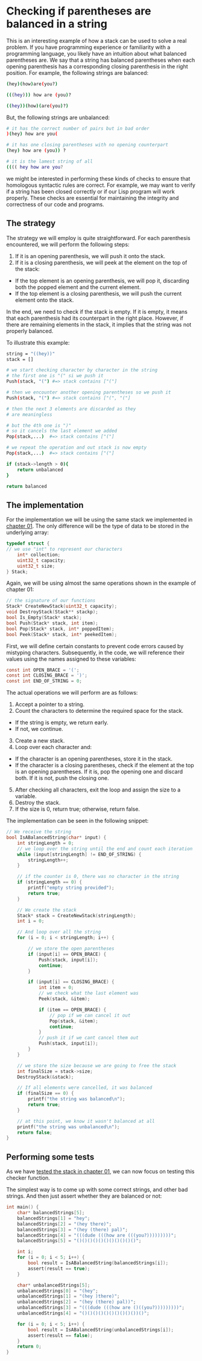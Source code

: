 # Checking if parentheses are balanced in a string

This is an interesting example of how a stack can be used to solve a real problem. If you have programming experience or familiarity with a programming language, you likely have an intuition about what balanced parentheses are. We say that a string has balanced parentheses when each opening parenthesis has a corresponding closing parenthesis in the right position. For example, the following strings are balanced:

```sh
(hey)(how)are(you?)

(((hey))) how are (you)?

((hey))(how)(are(you)?)
```

But, the following strings are unbalanced:

```sh
# it has the correct number of pairs but in bad order
)(hey) how are you(

# it has one closing parentheses with no opening counterpart
(hey) how are (you)) ?

# it is the lamest string of all
(((( hey how are you?
```

we might be interested in performing these kinds of checks to ensure that homologous syntactic rules are correct. For example, we may want to verify if a string has been closed correctly or if our Lisp program will work properly. These checks are essential for maintaining the integrity and correctness of our code and programs.

## The strategy

The strategy we will employ is quite straightforward.
For each parenthesis encountered, we will perform the following steps:

1. If it is an opening parenthesis, we will push it onto the stack.
2. If it is a closing parenthesis, we will peek at the element on the top of the stack:

- If the top element is an opening parenthesis, we will pop it, discarding both the popped element and the current element.
- If the top element is a closing parenthesis, we will push the current element onto the stack.

In the end, we need to check if the stack is empty. If it is empty, it means that each parenthesis had its counterpart in the right place. However, if there are remaining elements in the stack, it implies that the string was not properly balanced.

To illustrate this example:

```sh
string = "((hey))"
stack = []

# we start checking character by character in the string
# the first one is "(" si we push it
Push(stack, "(") #=> stack contains ["("]

# then we encounter another opening parentheses so we push it
Push(stack, "(") #=> stack contains ["(", "("]

# then the next 3 elements are discarded as they
# are meaningless

# but the 4th one is ")"
# so it cancels the last element we added
Pop(stack,...)  #=> stack contains ["("]

# we repeat the operation and out stack is now empty
Pop(stack,...)  #=> stack contains ["("]

if (stack->length > 0){
    return unbalanced
}

return balanced
```

## The implementation

For the implementation we will be using the same stack we implemented in [chapter 01](../01_stack_array_implementation/readme.md).
The only difference will be the type of data to be stored in the underlying array:

```c
typedef struct {
// we use "int" to represent our characters
    int* collection;
    uint32_t capacity;
    uint32_t size;
} Stack;
```

Again, we will be using almost the same operations shown in the example of chapter 01:

```c
// the signature of our functions
Stack* CreateNewStack(uint32_t capacity);
void DestroyStack(Stack** stackp);
bool Is_Empty(Stack* stack);
bool Push(Stack* stack, int item);
bool Pop(Stack* stack, int* poppedItem);
bool Peek(Stack* stack, int* peekedItem);
```

First, we will define certain constants to prevent code errors caused by mistyping characters. Subsequently, in the code, we will reference their values using the names assigned to these variables:

```c
const int OPEN_BRACE = '(';
const int CLOSING_BRACE = ')';
const int END_OF_STRING = 0;
```

The actual operations we will perform are as follows:

1. Accept a pointer to a string.
2. Count the characters to determine the required space for the stack.

- If the string is empty, we return early.
- If not, we continue.

3. Create a new stack.
4. Loop over each character and:

- If the character is an opening parentheses, store it in the stack.
- If the character is a closing parentheses, check if the element at the top is an opening parentheses. If it is, pop the opening one and discard both. If it is not, push the closing one.

5. After checking all characters, exit the loop and assign the size to a variable.
6. Destroy the stack.
7. If the size is 0, return true; otherwise, return false.

The implementation can be seen in the following snippet:

```c
// We receive the string
bool IsABalancedString(char* input) {
    int stringLength = 0;
    // we loop over the string until the end and count each iteration
    while (input[stringLength] != END_OF_STRING) {
        stringLength++;
    }

    // if the counter is 0, there was no character in the string
    if (stringLength == 0) {
        printf("empty string provided");
        return true;
    }

    // We create the stack
    Stack* stack = CreateNewStack(stringLength);
    int i = 0;

    // And loop over all the string
    for (i = 0; i < stringLength; i++) {

        // we store the open parentheses
        if (input[i] == OPEN_BRACE) {
            Push(stack, input[i]);
            continue;
        }

        if (input[i] == CLOSING_BRACE) {
            int item = 0;
            // we check what the last element was
            Peek(stack, &item);

            if (item == OPEN_BRACE) {
                // pop if we can cancel it out
                Pop(stack, &item);
                continue;
            }
            // push it if we cant cancel them out
            Push(stack, input[i]);
        }
    }

    // we store the size because we are going to free the stack
    int finalSize = stack->size;
    DestroyStack(&stack);

    // If all elements were cancelled, it was balanced
    if (finalSize == 0) {
        printf("the string was balanced\n");
        return true;
    }

    // at this point, we know it wasn't balanced at all
    printf("the string was unbalanced\n");
    return false;
}
```

## Performing some tests

As we have [tested the stack in chapter 01](../01_stack_array_implementation/test.c), we can now focus on testing this checker function.

The simplest way is to come up with some correct strings, and other bad strings.
And then just assert whether they are balanced or not:

```c
int main() {
    char* balancedStrings[5];
    balancedStrings[1] = "hey";
    balancedStrings[2] = "(hey there)";
    balancedStrings[3] = "(hey (there) pal)";
    balancedStrings[4] = "(((dude (((how are (((you?)))))))))";
    balancedStrings[5] = "()()()()()()()()()()()";

    int i;
    for (i = 0; i < 5; i++) {
        bool result = IsABalancedString(balancedStrings[i]);
        assert(result == true);
    }

    char* unbalancedStrings[5];
    unbalancedStrings[0] = "(hey";
    unbalancedStrings[1] = "(hey )there)";
    unbalancedStrings[2] = "(hey (there) pal))";
    unbalancedStrings[3] = "(((dude (((how are ()((you?)))))))))";
    unbalancedStrings[4] = "()()()()()()()()()())()";

    for (i = 0; i < 5; i++) {
        bool result = IsABalancedString(unbalancedStrings[i]);
        assert(result == false);
    }
    return 0;
}
```
